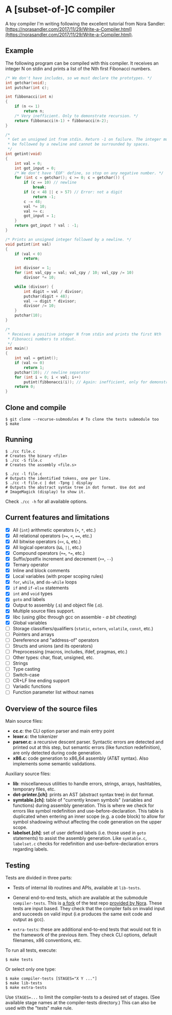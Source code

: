 # A [subset-of-]C compiler

A toy compiler I'm writing following the excellent tutorial from Nora Sandler:
[https://norasandler.com/2017/11/29/Write-a-Compiler.html](https://norasandler.com/2017/11/29/Write-a-Compiler.html).

## Example

The following program can be compiled with this compiler. It receives an
integer N on stdin and prints a list of the Nth first Fibonacci numbers.

```c
/* We don't have includes, so we must declare the prototypes. */
int getchar(void);
int putchar(int c);

int fibbonacci(int n)
{
	if (n <= 1)
		return n;
	/* Very inefficient. Only to demonstrate recursion. */
	return fibbonacci(n-1) + fibbonacci(n-2);
}

/*
 * Get an unsigned int from stdin. Return -1 on failure. The integer must
 * be followed by a newline and cannot be surrounded by spaces.
 */
int getint(void)
{
	int val = 0;
	int got_input = 0;
	/* We don't have 'EOF' define, so stop on any negative number. */
	for (int c = getchar(); c >= 0; c = getchar()) {
		if (c == 10) // newline
			break;
		if (c < 48 || c > 57) // Error: not a digit
			return -1;
		c -= 48;
		val *= 10;
		val += c;
		got_input = 1;
	}
	return got_input ? val : -1;
}

/* Prints an unsigned integer followed by a newline. */
void putint(int val)
{
	if (val < 0)
		return;

	int divisor = 1;
	for (int val_cpy = val; val_cpy / 10; val_cpy /= 10)
		divisor *= 10;

	while (divisor) {
		int digit = val / divisor;
		putchar(digit + 48);
		val -= digit * divisor;
		divisor /= 10;
	}
	putchar(10);
}

/*
 * Receives a positive integer N from stdin and prints the first Nth
 * Fibonacci numbers to stdout.
 */
int main()
{
	int val = getint();
	if (val <= 0)
		return 1;
	putchar(10); // newline separator
	for (int i = 0; i < val; i++)
		putint(fibbonacci(i)); // Again: inefficient, only for demonstration
	return 0;
}
```

## Clone and compile

```shell
$ git clone --recurse-submodules # To clone the tests submodule too
$ make
```

## Running

```shell
$ ./cc file.c
# Creates the binary <file>
$ ./cc -S file.c
# Creates the assembly <file.s>

$ ./cc -l file.c
# Outputs the identified tokens, one per line.
$ ./cc -t file.c | dot -Tpng | display
# Outputs the abstract syntax tree in dot format. Use dot and
# ImageMagick (display) to show it.
```

Check `./cc -h` for all available options.

## Current features and limitations

- [x] All (`int`) arithmetic operators (`+`, `*`, etc.)
- [x] All relational operators (`>=`, `<`, `==`, etc.)
- [x] All bitwise operators (`<<`, `&`, etc.)
- [x] All logical operators (`&&`, `||`, etc.)
- [x] Compound operators (`+=`, `*=`, etc.)
- [x] Suffix/postfix increment and decrement (`++`, `--`)
- [x] Ternary operator
- [x] Inline and block comments
- [x] Local variables (with proper scoping rules)
- [x] `for`, `while`, and `do-while` loops
- [x] `if` and `if-else` statements
- [x] `int` and `void` types
- [x] `goto` and labels
- [x] Output to assembly (.s) and object file (.o).
- [x] Multiple source files support.
- [x] libc (using glibc through gcc on assemble - _a bit cheating_) 
- [x] Global variables
- [ ] Storage classifiers/qualifiers (`static`, `extern`, `volatile`, `const`, etc.)
- [ ] Pointers and arrays
- [ ] Dereference and "address-of" operators
- [ ] Structs and unions (and its operators)
- [ ] Preprocessing (macros, includes, ifdef, pragmas, etc.)
- [ ] Other types: char, float, unsigned, etc.
- [ ] Strings
- [ ] Type casting
- [ ] Switch-case
- [ ] CR+LF line ending support
- [ ] Variadic functions
- [ ] Function parameter list without names

## Overview of the source files 

Main source files:

- **cc.c**: the CLI option parser and main entry point
- **lexer.c**: the tokenizer
- **parser.c**: a recursive descent parser. Syntactic errors are detected and
  printed out at this step, but semantic errors (like function redefinition),
  are only detected during code generation.
- **x86.c**: code generation to x86\_64 assembly (AT&T syntax). Also implements
  some semantic validations.

Auxiliary source files:

- **lib**: miscellaneous utilities to handle errors, strings, arrays,
  hashtables, temporary files, etc.
- **dot-printer.[ch]**: prints an AST (abstract syntax tree) in dot format.
- **symtable.[ch]**: table of "currently known symbols" (variables and
  functions) during assembly generation. This is where we check for errors like
  symbol redefinition and use-before-declaration. This table is duplicated when
  entering an inner scope (e.g. a code block) to allow for symbol shadowing
  without affecting the code generation on the upper scope.
- **labelset.[ch]**: set of user defined labels (i.e. those used in `goto`
  statements) to assist the assembly generation. Like `symtable.c`, `labelset.c`
  checks for redefinition and use-before-declaration errors regarding labels.

## Testing

Tests are divided in three parts:

- Tests of internal lib routines and APIs, available at `lib-tests`.

- General end-to-end tests, which are available at the submodule
  `compiler-tests`. This is [a
  fork](https://github.com/matheustavares/c-compiler-tests) of the test repo
  [provided by Nora](https://github.com/nlsandler/write_a_c_compiler). These
  tests are input based. They check that the compiler fails on invalid
  input and succeeds on valid input (i.e produces the same exit code and output
  as gcc).

- `extra-tests`: these are additional end-to-end tests that would not fit
  in the framework of the previous item. They check CLI options, default
  filenames, x86 conventions, etc.

To run all tests, execute:

```shell
$ make tests
```

Or select only one type:

```shell
$ make compiler-tests [STAGES="X Y ..."]
$ make lib-tests
$ make extra-tests
```

Use `STAGES=...` to limit the compiler-tests to a desired set of stages. (See
available stage names at the compiler-tests directory.) This can also be used
with the "tests" make rule.
